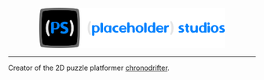 
<p align="center">
<img style="float: center; width: 75%" src="files/logo-dark-horizontal.png">
</p>

---

Creator of the 2D puzzle platformer [chronodrifter](https://placeholder-studios-dev.github.io/chronodrifter).
